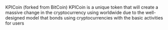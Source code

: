 KPICoin (forked from BitCoin)
KPICoin is a  unique token that will create a massive change in the cryptocurrency using worldwide due to the well-designed model that bonds using cryptocurrencies with the basic activities for users
